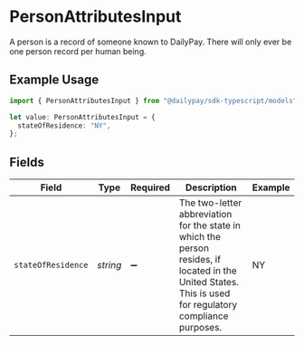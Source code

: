 # PersonAttributesInput

A person is a record of someone known to DailyPay. There will only ever be one person record per human being.

## Example Usage

```typescript
import { PersonAttributesInput } from "@dailypay/sdk-typescript/models";

let value: PersonAttributesInput = {
  stateOfResidence: "NY",
};
```

## Fields

| Field                                                                                                                                                      | Type                                                                                                                                                       | Required                                                                                                                                                   | Description                                                                                                                                                | Example                                                                                                                                                    |
| ---------------------------------------------------------------------------------------------------------------------------------------------------------- | ---------------------------------------------------------------------------------------------------------------------------------------------------------- | ---------------------------------------------------------------------------------------------------------------------------------------------------------- | ---------------------------------------------------------------------------------------------------------------------------------------------------------- | ---------------------------------------------------------------------------------------------------------------------------------------------------------- |
| `stateOfResidence`                                                                                                                                         | *string*                                                                                                                                                   | :heavy_minus_sign:                                                                                                                                         | The two-letter abbreviation for the state in which the person resides, if located in the United States.  This is used for regulatory compliance purposes.<br/> | NY                                                                                                                                                         |